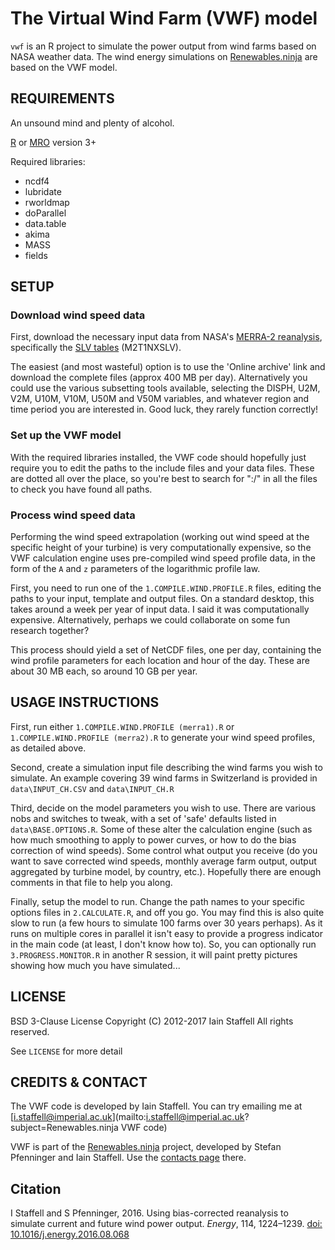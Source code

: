 # The Virtual Wind Farm (VWF) model

`vwf` is an R project to simulate the power output from wind farms based on NASA weather data.  The wind energy simulations on [Renewables.ninja](https://www.renewables.ninja/) are based on the VWF model.



## REQUIREMENTS

An unsound mind and plenty of alcohol.  

[R](https://www.r-project.org/) or [MRO](https://mran.revolutionanalytics.com/open/) version 3+

Required libraries:
 * ncdf4
 * lubridate
 * rworldmap
 * doParallel
 * data.table
 * akima
 * MASS
 * fields



## SETUP

### Download wind speed data
First, download the necessary input data from NASA's [MERRA-2 reanalysis](https://gmao.gsfc.nasa.gov/reanalysis/MERRA-2/), specifically the [SLV tables](http://dx.doi.org/10.5067/VJAFPLI1CSIV) (M2T1NXSLV).

The easiest (and most wasteful) option is to use the 'Online archive' link and download the complete files (approx 400 MB per day).  Alternatively you could use the various subsetting tools available, selecting the DISPH, U2M, V2M, U10M, V10M, U50M and V50M variables, and whatever region and time period you are interested in.  Good luck, they rarely function correctly!

### Set up the VWF model
With the required libraries installed, the VWF code should hopefully just require you to edit the paths to the include files and your data files.  These are dotted all over the place, so you're best to search for ":/" in all the files to check you have found all paths.

### Process wind speed data
Performing the wind speed extrapolation (working out wind speed at the specific height of your turbine) is very computationally expensive, so the VWF calculation engine uses pre-compiled wind speed profile data, in the form of the `A` and `z` parameters of the logarithmic profile law.

First, you need to run one of the `1.COMPILE.WIND.PROFILE.R` files, editing the paths to your input, template and output files.  On a standard desktop, this takes around a week per year of input data.  I said it was computationally expensive.  Alternatively, perhaps we could collaborate on some fun research together?  

This process should yield a set of NetCDF files, one per day, containing the wind profile parameters for each location and hour of the day.  These are about 30 MB each, so around 10 GB per year. 



## USAGE INSTRUCTIONS

First, run either `1.COMPILE.WIND.PROFILE (merra1).R` or `1.COMPILE.WIND.PROFILE (merra2).R` to generate your wind speed profiles, as detailed above.

Second, create a simulation input file describing the wind farms you wish to simulate.  An example covering 39 wind farms in Switzerland is provided in `data\INPUT_CH.CSV` and `data\INPUT_CH.R`

Third, decide on the model parameters you wish to use.  There are various nobs and switches to tweak, with a set of 'safe' defaults listed in `data\BASE.OPTIONS.R`.  Some of these alter the calculation engine (such as how much smoothing to apply to power curves, or how to do the bias correction of wind speeds).  Some control what output you receive (do you want to save corrected wind speeds, monthly average farm output, output aggregated by turbine model, by country, etc.).  Hopefully there are enough comments in that file to help you along.

Finally, setup the model to run.  Change the path names to your specific options files in `2.CALCULATE.R`, and off you go.  You may find this is also quite slow to run (a few hours to simulate 100 farms over 30 years perhaps).  As it runs on multiple cores in parallel it isn't easy to provide a progress indicator in the main code (at least, I don't know how to).  So, you can optionally run `3.PROGRESS.MONITOR.R` in another R session, it will paint pretty pictures showing how much you have simulated...


## LICENSE
BSD 3-Clause License
Copyright (C) 2012-2017  Iain Staffell
All rights reserved.

See `LICENSE` for more detail


## CREDITS & CONTACT

The VWF code is developed by Iain Staffell.  You can try emailing me at [i.staffell@imperial.ac.uk](mailto:i.staffell@imperial.ac.uk?subject=Renewables.ninja VWF code)

VWF is part of the [Renewables.ninja](https://renewables.ninja) project, developed by Stefan Pfenninger and Iain Staffell.  Use the [contacts page](https://www.renewables.ninja/about) there.

## Citation

I Staffell and S Pfenninger, 2016.  Using bias-corrected reanalysis to simulate current and future wind power output.  *Energy*, 114, 1224–1239. [doi: 10.1016/j.energy.2016.08.068](https://dx.doi.org/10.1016/j.energy.2016.08.068)

